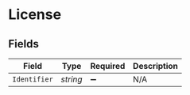 # License


## Fields

| Field              | Type               | Required           | Description        |
| ------------------ | ------------------ | ------------------ | ------------------ |
| `Identifier`       | *string*           | :heavy_minus_sign: | N/A                |